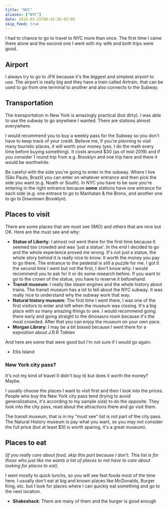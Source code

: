 ```yaml
---
title: "NYC"
aliases: ["NYC"]
date: 2019-03-25T08:45:26-03:00
skip_feed: true
---
```


I had to chance to go to travel to NYC more than once. The first time
I came there alone and the second one I went with my wife and both
trips were good.

## Airport

I always try to go to JFK because it's the biggest and simplest
airport to use. The airport is really big and they have a train called
Airtrain, that can be used to go from one terminal to another and also
connects to the Subway.

## Transportation

The transportation in New York is amazingly practical (but dirty). I
was able to use the subway to go anywhere I wanted. There are stations
almost everywhere.

I would recommend you to buy a weekly pass for the Subway so you don't
have to keep track of your credit. Believe me, if you're planning to
visit many touristic places, it will worth your money (yes, I do the
math every time before buying something). It costs around $30 (as of
mid-2019) and if you consider 1 round trip from e.g. Brooklyn and one
trip here and there it would be worthwhile.

Be careful with the side you're going to enter in the subway. Where I
live (São Paulo, Brazil) you can enter on whatever entrance and then
pick the side you want (e.g. Noath or South). In NYC you have to be
sure you're entering in the right entrance because **some** stations
have one entrance for each side (e.g. one entrace to go to Manhatan &
the Bronx, and another one to go to Downtown Brooklyn).

## Places to visit

There are some places that are must see (IMO) and others that are nice
but OK. Here are the must see and why:

+ **Statue of Liberty**: I almost not went there for the first time
  because it seemed too crowded and was 'just a statue'. In the end I
  decided to go and the whole experience proved me wrong. It's not
  just a statue, the whole story behind it is really nice to know. It
  worth the money you pay to go there. The entrance to the pedestal is
  still a puzzle for me. I got it the second time I went but not the
  first, I don't know why. I would recommend you to ask for it or do
  some research before. If you want to go to the crown of the statue,
  you have to reserve it beforehand.
+ **Transit museum**: I really like steam engines and the whole
  history about trains. The transit museum has a lot to tell about the
  NYC subway. It was really nice to understand why the subway work
  that way.
+ **Natural history musuem**: The first time I went there, I was one
  of the first visitors to enter and left when the museum was
  closing. It's a big place with so many amazing things to see. I
  would recommend going there early and going straight to the
  dinosaurs room because it's the most crowded. After that you can
  enjoy the museum on your own pace.
+ **Morgan Library**: I may be a bit biased because I went there for a
  exposition about J.R.R Tolkien

And here are some that were good but I'm not sure if I would go again:

+ Ellis Island

### New York city pass?

It's not my kind of travel (I didn't buy it) but does it worth the money? Maybe.

I usually choose the places I want to visit first and then I look into
the prices. People who buy the New York city pass tend (trying to
avoid generalizations, it's according to my sample size) to do the
opposite. They look into the city pass, read about the attractions
there and go visit them.

The transit museum, that is in my "must see" list is not part of the
city pass. The Natural History museum is pay what you want, so you may
not consider the full price (but at least $10 is worth sparing, it's a
great museum).


## Places to eat

_(if you really care about food, skip this part because I don't. This
list is for those who just like me wants a list of places to not have
to care about looking for places to eat)._

I went mostly to quick lunchs, so you will see fast foods most of the
time here. I usually don't eat at big and known places like McDonalds,
Burger King, etc. but I look for places where I can quickly eat
something and go to the next location.

+ **Shakeshack**: There are many of them and the burger is good enough
